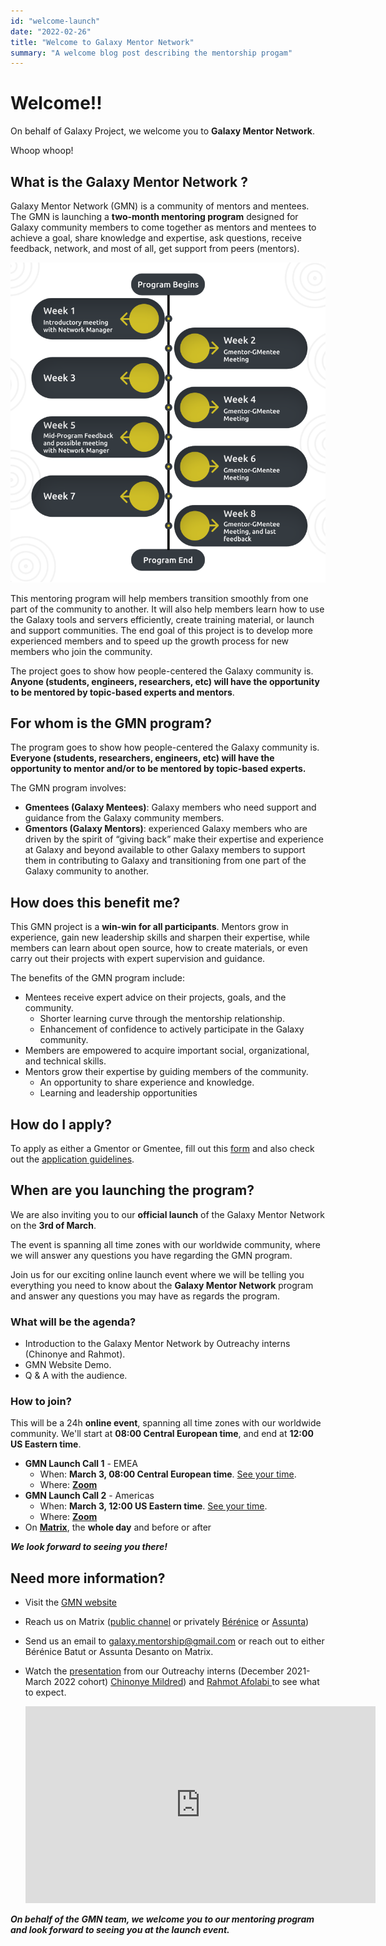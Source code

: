 ```yaml
---
id: "welcome-launch"
date: "2022-02-26"
title: "Welcome to Galaxy Mentor Network"
summary: "A welcome blog post describing the mentorship progam"
---
```


# Welcome!!

On behalf of Galaxy Project, we welcome you to **Galaxy Mentor Network**.

Whoop whoop!
## What is the Galaxy Mentor Network ?

Galaxy Mentor Network (GMN) is a community of mentors and mentees. The GMN is launching a **two-month mentoring program** designed for Galaxy community members to come together as mentors and mentees to achieve a goal, share knowledge and expertise, ask questions, receive feedback, network, and most of all, get support from peers (mentors).

![An image showing the program timeline](./images/Program-timeline.svg)

This mentoring program will help members transition smoothly from one part of the community to another. It will also help members learn how to use the Galaxy tools and servers efficiently, create training material, or launch and support communities. The end goal of this project is to develop more experienced members and to speed up the growth process for new members who join the community.

The project goes to show how people-centered the Galaxy community is. **Anyone (students, engineers, researchers, etc) will have the opportunity to be mentored by topic-based experts and mentors**.
## For whom is the GMN program?

The program goes to show how people-centered the Galaxy community is. **Everyone (students,  researchers, engineers, etc) will have the opportunity to mentor and/or to be mentored by topic-based experts.**

The GMN program involves:
- **Gmentees (Galaxy Mentees)**: Galaxy members who need support and guidance from the Galaxy community members.
- **Gmentors (Galaxy Mentors)**: experienced Galaxy members who are driven by the spirit of “giving back” make their expertise and experience at Galaxy and beyond available to other Galaxy members to support them in contributing to Galaxy and transitioning from one part of the Galaxy community to another.

## How does this benefit me?

This GMN project is a **win-win for all participants**. Mentors grow in experience, gain new leadership skills and sharpen their expertise, while members can learn about open source, how to create materials, or even carry out their projects with expert supervision and guidance.

The benefits of the GMN program include:
- Mentees receive expert advice on their projects, goals, and the community.
   - Shorter learning curve through the mentorship relationship.
   - Enhancement of confidence to actively participate in the Galaxy community.
- Members are empowered to acquire important social, organizational, and technical skills.
- Mentors grow their expertise by guiding members of the community.
   - An opportunity to share experience and knowledge.
  - Learning and leadership opportunities

## How do I apply?

To apply as either a Gmentor or Gmentee, fill out this [form](https://forms.gle/nS5v8FYF7EpHwhKJ9) and also check out the [application guidelines](/application/).

## When are you launching the program?

We are also inviting you to our **official launch** of the Galaxy Mentor Network on the **3rd of March**.

The event is spanning all time zones with our worldwide community, where we will answer any questions you have regarding the GMN program. 

Join us for our exciting online launch event where we will be telling you everything you need to know about the **Galaxy Mentor Network** program and answer any questions you may have as regards the program.

### What will be the agenda?

- Introduction to the Galaxy Mentor Network by Outreachy interns (Chinonye and Rahmot).
- GMN Website Demo.
- Q & A with the audience.

### How to join? 

This will be a 24h **online event**, spanning all time zones with our worldwide community. We'll start at **08:00 Central European time**, and end at **12:00 US Eastern time**.

- **GMN Launch Call 1** - EMEA
  - <i class="fas fa-calendar"></i> When: **March 3, 08:00 Central European time**. [See your time](https://www.timeanddate.com/worldclock/fixedtime.html?msg=GMN+Launch+Call+1+-+EMEA&iso=20220303T08&p1=980&am=30).
  - <i class="fas fa-map"></i> Where: [**Zoom**](https://psu.zoom.us/j/95492229656?pwd=MUhxQU9maWtDVWRzOVpJNkoySVh2dz09)
- **GMN Launch Call 2** - Americas
  - <i class="fas fa-calendar"></i> When: **March 3, 12:00 US Eastern time**. [See your time](https://www.timeanddate.com/worldclock/fixedtime.html?msg=GMN+Launch+Call+2+-+Americas&iso=20220303T12&p1=97&am=30).
  - <i class="fas fa-map"></i> Where: [**Zoom**](https://psu.zoom.us/j/98259853922?pwd=eTNQR2ZUcjJSSmZDcXBXYzE1YjlPUT09)
- On [**Matrix**](https://matrix.to/#/#gmn-lobby:matrix.org), the **whole day** and before or after

***We look forward to seeing you there!***

## Need more information?

- <i class="fas fa-hand-point-right"></i>Visit the [GMN website](/)
- <i class="fas fa-comments"></i> Reach us on Matrix ([public channel](https://matrix.to/#/#gmn-lobby:matrix.org) or privately [Bérénice](https://matrix.to/#/@bebatut:matrix.org) or [Assunta](https://matrix.to/#/@assuntad23:matrix.org))
- <i class="fas fa-envelope"></i> Send us an email to [galaxy.mentorship@gmail.com](mailto:galaxy.mentorship@gmail.com) or reach out to either Bérénice Batut or Assunta Desanto on Matrix.
- <i class="fas fa-file-video"></i> Watch the [presentation](https://www.youtube.com/embed/w5PbI0lJGZc) from our Outreachy  interns (December 2021-March 2022 cohort) [Chinonye Mildred](https://github.com/Chinonyemildred)) and [Rahmot Afolabi ](https://github.com/rahmot)to see what to expect.

    <iframe width="560" height="315" src="https://www.youtube.com/embed/w5PbI0lJGZc" title="YouTube video player" frameborder="0" allow="accelerometer; autoplay; clipboard-write; encrypted-media; gyroscope; picture-in-picture" allowfullscreen></iframe>
    
***On behalf of the GMN team, we welcome you to our mentoring program and look forward to seeing you at the launch event.***


